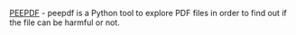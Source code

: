 [PEEPDF](https://github.com/briskinfosec/Awesome-Tool_of_the_Day/blob/main/Forensics/PEEPDF.md) - peepdf is a Python tool to explore PDF files in order to find out if the file can be harmful or not. 
